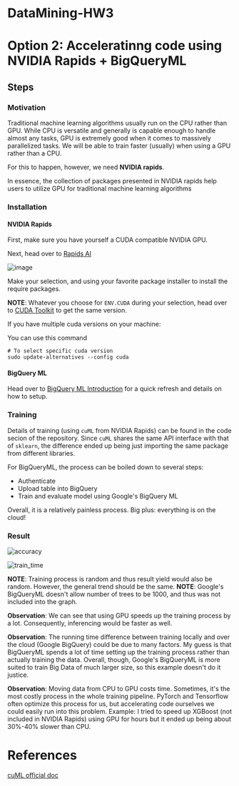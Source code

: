 # DataMining-HW3

# Option 2: Acceleratinng code using NVIDIA Rapids + BigQueryML

## Steps

### Motivation

Traditional machine learning algorithms usually run on the CPU rather than GPU. While CPU is versatile and generally is capable enough to handle almost any tasks, GPU is extremely good when it comes to massively parallelized tasks. We will be able to train faster (usually) when using a GPU rather than a CPU.

For this to happen, however, we need **NVIDIA rapids**.

In essence, the collection of packages presented in NVIDIA rapids help users to utilize GPU for traditional machine learning algorithms

### Installation
#### NVIDIA Rapids
First, make sure you have yourself a CUDA compatible NVIDIA GPU.

Next, head over to [Rapids AI](https://docs.rapids.ai/install)

![image](https://github.com/HieuVuong001/DataMining-HW3/assets/60205090/8f3afdd8-e1a8-4efa-948c-b8ee027f4d0e)

Make your selection, and using your favorite package installer to install the require packages.

**NOTE**: Whatever you choose for `ENV.CUDA` during your selection, head over to [CUDA Toolkit](https://developer.nvidia.com/cuda-toolkit) to get the same version.

If you have multiple cuda versions on your machine:

You can use this command
```
# To select specific cuda version
sudo update-alternatives --config cuda
```

#### BigQuery ML

Head over to [BigQuery ML Introduction](https://cloud.google.com/bigquery/docs/bqml-introduction) for a quick refresh and details on how to setup.

### Training

Details of training (using `cuML` from NVIDIA Rapids) can be found in the code secion of the repository.
Since `cuML` shares the same API interface with that of `sklearn`, the difference ended up being just importing the same package from different libraries.

For BigQueryML, the process can be boiled down to several steps:
- Authenticate
- Upload table into BigQuery
- Train and evaluate model using Google's BigQuery ML

Overall, it is a relatively painless process. Big plus: everything is on the cloud!

### Result

![accuracy](https://github.com/HieuVuong001/DataMining-HW3/assets/60205090/6084fa85-5265-44f9-9af2-ed6782678acf)

![train_time](https://github.com/HieuVuong001/DataMining-HW3/assets/60205090/fe86d321-be88-4e92-8f29-b397f37cfaba)

**NOTE**: Training process is random and thus result yield would also be random. However, the general trend should be the same.
**NOTE**: Google's BigQueryML doesn't allow number of trees to be 1000, and thus was not included into the graph.

**Observation**: We can see that using GPU speeds up the training process by a lot. Consequently, inferencing would be faster as well.

**Observation**: The running time difference between training locally and over the cloud (Google BigQuery) could be due to many factors. My guess is that BigQueryML spends a lot of time setting up the training process rather than actually training the data. Overall, though, Google's BigQueryML is more suited to train Big Data of much larger size, so this example doesn't do it justice. 

**Observation**: Moving data from CPU to GPU costs time. Sometimes, it's the most costly process in the whole training pipeline. PyTorch and Tensorflow often optimize this process for us, but accelerating code ourselves we could easily run into this problem. Example: I tried to speed up XGBoost (not included in NVIDIA Rapids) using GPU for hours but it ended up being about 30%-40% slower than CPU.


# References
[cuML official doc](https://docs.rapids.ai/api/cuml/stable/)


